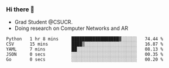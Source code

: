 ### Hi there 👋
- Grad Student @CSUCR. 
- Doing research on Computer Networks and AR
<!--START_SECTION:waka-->

```text
Python   1 hr 8 mins     ██████████████████▓░░░░░░   74.44 %
CSV      15 mins         ████▒░░░░░░░░░░░░░░░░░░░░   16.87 %
YAML     7 mins          ██░░░░░░░░░░░░░░░░░░░░░░░   08.13 %
JSON     0 secs          ░░░░░░░░░░░░░░░░░░░░░░░░░   00.35 %
Go       0 secs          ░░░░░░░░░░░░░░░░░░░░░░░░░   00.20 %
```

<!--END_SECTION:waka-->
<!--
**jluo117/jluo117** is a ✨ _special_ ✨ repository because its `README.md` (this file) appears on your GitHub profile.

Here are some ideas to get you started:

- 🔭 I’m currently working on ...
- 🌱 I’m currently learning ...
- 👯 I’m looking to collaborate on ...
- 🤔 I’m looking for help with ...
- 💬 Ask me about ...
- 📫 How to reach me: ...
- 😄 Pronouns: ...
- ⚡ Fun fact: ...
-->
